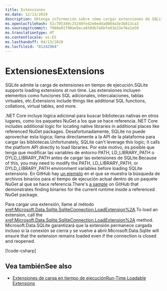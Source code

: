 ```yaml
---
title: Extensiones
ms.date: 12/13/2019
description: Obtenga información sobre cómo cargar extensiones de SQLite.
ms.openlocfilehash: 51c705349c25240fe42e0edda8004a3e3b013ca3
ms.sourcegitcommit: 7980a91f90ae5eca859db7e6bfa03e23e76a1a50
ms.translationtype: HT
ms.contentlocale: es-ES
ms.lasthandoff: 04/13/2020
ms.locfileid: "81242964"
---
```

# <a name="extensions"></a><span data-ttu-id="b5bea-103">Extensiones</span><span class="sxs-lookup"><span data-stu-id="b5bea-103">Extensions</span></span>

<span data-ttu-id="b5bea-104">SQLite admite la carga de extensiones en tiempo de ejecución.</span><span class="sxs-lookup"><span data-stu-id="b5bea-104">SQLite supports loading extensions at run time.</span></span> <span data-ttu-id="b5bea-105">Las extensiones incluyen elementos como funciones SQL adicionales, intercalaciones, tablas virtuales, etc.</span><span class="sxs-lookup"><span data-stu-id="b5bea-105">Extensions include things like additional SQL functions, collations, virtual tables, and more.</span></span>

<span data-ttu-id="b5bea-106">.NET Core incluye lógica adicional para buscar bibliotecas nativas en otros lugares, como los paquetes NuGet a los que se hace referencia.</span><span class="sxs-lookup"><span data-stu-id="b5bea-106">.NET Core includes additional logic for locating native libraries in additional places like referenced NuGet packages.</span></span> <span data-ttu-id="b5bea-107">Desafortunadamente, SQLite no puede aprovechar esta lógica; llama directamente a la API de la plataforma para cargar las bibliotecas.</span><span class="sxs-lookup"><span data-stu-id="b5bea-107">Unfortunately, SQLite can't leverage this logic; it calls the platform API directly to load libraries.</span></span> <span data-ttu-id="b5bea-108">Por este motivo, es posible que tenga que modificar las variables de entorno PATH, LD_LIBRARY_PATH o DYLD_LIBRARY_PATH antes de cargar las extensiones de SQLite.</span><span class="sxs-lookup"><span data-stu-id="b5bea-108">Because of this, you may need to modify the PATH, LD_LIBRARY_PATH, or DYLD_LIBRARY_PATH environment variables before loading SQLite extensions.</span></span> <span data-ttu-id="b5bea-109">En GitHub hay [un ejemplo](https://github.com/dotnet/docs/blob/master/samples/snippets/standard/data/sqlite/ExtensionsSample/Program.cs) en el que se muestra la búsqueda de archivos binarios para el tiempo de ejecución actual dentro de un paquete NuGet al que se hace referencia.</span><span class="sxs-lookup"><span data-stu-id="b5bea-109">There's [a sample](https://github.com/dotnet/docs/blob/master/samples/snippets/standard/data/sqlite/ExtensionsSample/Program.cs) on GitHub that demonstrates finding binaries for the current runtime inside a referenced NuGet package.</span></span>

<span data-ttu-id="b5bea-110">Para cargar una extensión, llame al método <xref:Microsoft.Data.Sqlite.SqliteConnection.LoadExtension%2A>.</span><span class="sxs-lookup"><span data-stu-id="b5bea-110">To load an extension, call the <xref:Microsoft.Data.Sqlite.SqliteConnection.LoadExtension%2A> method.</span></span> <span data-ttu-id="b5bea-111">Microsoft.Data.SQLite garantizará que la extensión permanece cargada incluso si la conexión se cierra y se vuelve a abrir.</span><span class="sxs-lookup"><span data-stu-id="b5bea-111">Microsoft.Data.Sqlite will ensure that the extension remains loaded even if the connection is closed and reopened.</span></span>

[!code-csharp[](../../../../samples/snippets/standard/data/sqlite/ExtensionsSample/Program.cs?name=snippet_LoadExtension)]

## <a name="see-also"></a><span data-ttu-id="b5bea-112">Vea también</span><span class="sxs-lookup"><span data-stu-id="b5bea-112">See also</span></span>

* [<span data-ttu-id="b5bea-113">Extensiones de carga en tiempo de ejecución</span><span class="sxs-lookup"><span data-stu-id="b5bea-113">Run-Time Loadable Extensions</span></span>](https://www.sqlite.org/loadext.html)
